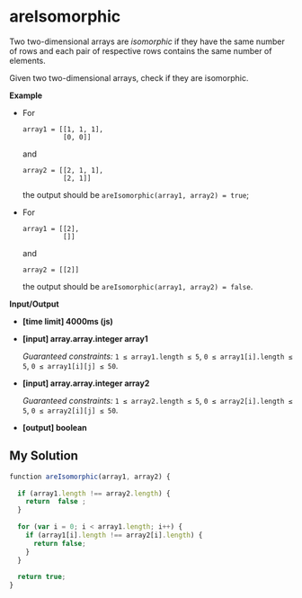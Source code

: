 # areIsomorphic
﻿Two two-dimensional arrays are _isomorphic_ if they have the same number of rows and each pair of respective rows contains the same number of elements.

Given two two-dimensional arrays, check if they are isomorphic.

**Example**

*   For

    ```
    array1 = [[1, 1, 1],
              [0, 0]]

    ```

    and

    ```
    array2 = [[2, 1, 1],
              [2, 1]]

    ```

    the output should be
    `areIsomorphic(array1, array2) = true`;

*   For

    ```
    array1 = [[2],
              []]

    ```

    and

    ```
    array2 = [[2]]

    ```

    the output should be
    `areIsomorphic(array1, array2) = false`.

**Input/Output**

*   **[time limit] 4000ms (js)**

*   **[input] array.array.integer array1**

    _Guaranteed constraints:_
    `1 ≤ array1.length ≤ 5`,
    `0 ≤ array1[i].length ≤ 5`,
    `0 ≤ array1[i][j] ≤ 50`.

*   **[input] array.array.integer array2**

    _Guaranteed constraints:_
    `1 ≤ array2.length ≤ 5`,
    `0 ≤ array2[i].length ≤ 5`,
    `0 ≤ array2[i][j] ≤ 50`.

*   **[output] boolean**


## My Solution
```javascript
﻿function areIsomorphic(array1, array2) {
​
  if (array1.length !== array2.length) {
    return  false ;
  }
​
  for (var i = 0; i < array1.length; i++) {
    if (array1[i].length !== array2[i].length) {
      return false;
    }
  }
​
  return true;
}
​
```
